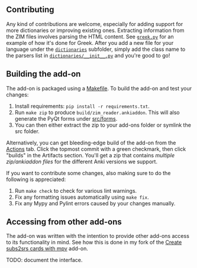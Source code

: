 ## Contributing

Any kind of contributions are welcome, especially for adding support for more dictionaries or improving existing ones.
Extracting information from the ZIM files involves parsing the HTML content.
See [`greek.py`](./src/dictionaries/greek.py) for an example of how it's done for Greek. After you add a new file for your language under the [`dictionaries`](./src/dictionaries/) subfolder, simply add the class name to the parsers list in [`dictionaries/__init__.py`](src/dictionaries/__init__.py) and you're good to go!

## Building the add-on

The add-on is packaged using a [Makefile](./Makefile). To build the add-on and test your changes:

1. Install requirements: `pip install -r requirements.txt`.
2. Run `make zip` to produce `build/zim_reader.ankiaddon`. This will also generate the PyQt forms under [src/forms](./src/forms/).
3. You can then either extract the zip to your add-ons folder or symlink the src folder.

Alternatively, you can get bleeding-edge build of the add-on from the [Actions](https://github.com/abdnh/anki-zim-reader/actions?query=is%3Asuccess+event%3Apush+branch%3Amaster++) tab. Click the topmost commit with a green checkmark, then click "builds" in the Artifacts section. You'll get a zip that contains _multiple zip/ankiaddon files_ for the different Anki versions we support.

If you want to contribute some changes, also making sure to do the following is appreciated:

1. Run `make check` to check for various lint warnings.
2. Fix any formatting issues automatically using `make fix`.
3. Fix any Mypy and Pylint errors caused by your changes manually.

## Accessing from other add-ons

The add-on was written with the intention to provide other add-ons access to its functionality in mind.
See how this is done in my fork of the [Create subs2srs cards with mpv](https://github.com/abdnh/create-subs2srs-cards-with-mpv-video-player/tree/intersubs) add-on.

TODO: document the interface.
